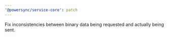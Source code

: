 ```yaml
---
'@powersync/service-core': patch
---
```


Fix inconsistencies between binary data being requested and actually being sent.
